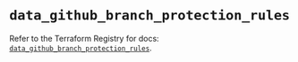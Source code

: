 # `data_github_branch_protection_rules`

Refer to the Terraform Registry for docs: [`data_github_branch_protection_rules`](https://registry.terraform.io/providers/integrations/github/6.0.1/docs/data-sources/branch_protection_rules).
